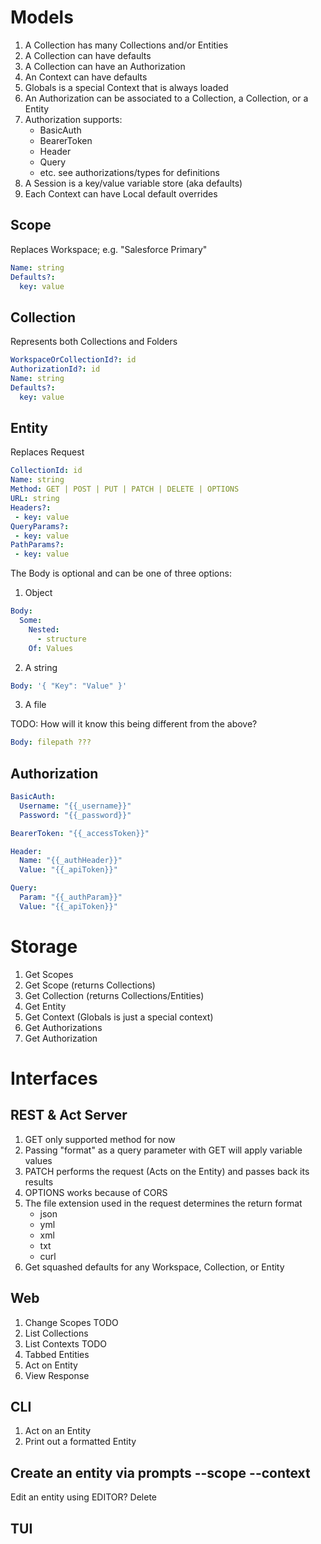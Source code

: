# Models

1. A Collection has many Collections and/or Entities
2. A Collection can have defaults
3. A Collection can have an Authorization
4. An Context can have defaults
10. Globals is a special Context that is always loaded
11. An Authorization can be associated to a Collection, a Collection, or a Entity
12. Authorization supports:
    - BasicAuth
    - BearerToken
    - Header
    - Query
    - etc. see authorizations/types for definitions
13. A Session is a key/value variable store (aka defaults)
14. Each Context can have Local default overrides

## Scope

Replaces Workspace; e.g. "Salesforce Primary"

```yml
Name: string
Defaults?:
  key: value
```

## Collection

Represents both Collections and Folders

```yml
WorkspaceOrCollectionId?: id
AuthorizationId?: id
Name: string
Defaults?:
  key: value
```

## Entity

Replaces Request

```yml
CollectionId: id
Name: string
Method: GET | POST | PUT | PATCH | DELETE | OPTIONS
URL: string
Headers?:
 - key: value
QueryParams?:
 - key: value
PathParams?:
 - key: value
```

The Body is optional and can be one of three options:

1. Object

```yml
Body:
  Some:
    Nested:
      - structure
    Of: Values
```

2. A string

```yml
Body: '{ "Key": "Value" }'
```

3. A file

TODO: How will it know this being different from the above?

```yml
Body: filepath ???
```

## Authorization

```yml
BasicAuth:
  Username: "{{_username}}"
  Password: "{{_password}}"
```
```yml
BearerToken: "{{_accessToken}}"
```
```yml
Header:
  Name: "{{_authHeader}}"
  Value: "{{_apiToken}}"
```
```yml
Query:
  Param: "{{_authParam}}"
  Value: "{{_apiToken}}"
```

# Storage

1. Get Scopes
2. Get Scope (returns Collections)
3. Get Collection (returns Collections/Entities)
4. Get Entity
5. Get Context (Globals is just a special context)
6. Get Authorizations
7. Get Authorization

# Interfaces

## REST & Act Server

1. GET only supported method for now
2. Passing "format" as a query parameter with GET will apply variable values
3. PATCH performs the request (Acts on the Entity) and passes back its results
4. OPTIONS works because of CORS
5. The file extension used in the request determines the return format
    - json
    - yml
    - xml
    - txt
    - curl
6. Get squashed defaults for any Workspace, Collection, or Entity

## Web

1. Change Scopes TODO
2. List Collections
3. List Contexts TODO
4. Tabbed Entities
5. Act on Entity
6. View Response


## CLI

1. Act on an Entity
2. Print out a formatted Entity

Create an entity via prompts
  --scope
  --context
  --
Edit an entity using EDITOR? Delete

## TUI

